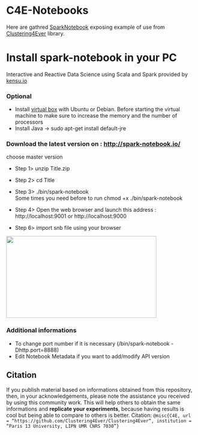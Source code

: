 # C4E-Notebooks

Here are gathred [SparkNotebook](https://github.com/spark-notebook/spark-notebook) exposing example of use from [Clustering4Ever](https://github.com/Clustering4Ever/Clustering4Ever) library.

# Install spark-notebook in your PC
Interactive and Reactive Data Science using Scala and Spark provided by [kensu.io](https://www.kensu.io/)

### Optional 
* Install  [virtual box](https://www.virtualbox.org/) with Ubuntu or Debian.
Before starting the virtual machine to make sure to increase the memory and the number of processors
* Install Java  -> sudo apt-get install default-jre

### Download the latest version on : http://spark-notebook.io/
choose master version 
* Step 1> unzip Title.zip
* Step 2> cd Title
* Step 3> ./bin/spark-notebook    
  Some times you need before to run chmod +x ./bin/spark-notebook

* Step 4> Open the web browser and launch this address : http://localhost:9001
  or
  http://localhost:9000
  
* Step 6> import snb file using your browser 
<img src="https://sites.google.com/site/lebbah/aims-program/openspark.png" width="400" height="218" border="0">

### Additional informations 
* To change port number if it is necessary
(/bin/spark-notebook -Dhttp.port=8888)
* Edit Notebook Metadata if you want to add/modify API version

## Citation
If you publish material based on informations obtained from this repository, then, in your acknowledgements, please note the assistance you received by using this community work. This will help others to obtain the same informations and **replicate your experiments**, because having results is cool but being able to compare to others is better.
Citation: `@misc{C4E, url = “https://github.com/Clustering4Ever/Clustering4Ever“, institution = “Paris 13 University, LIPN UMR CNRS 7030”}`
